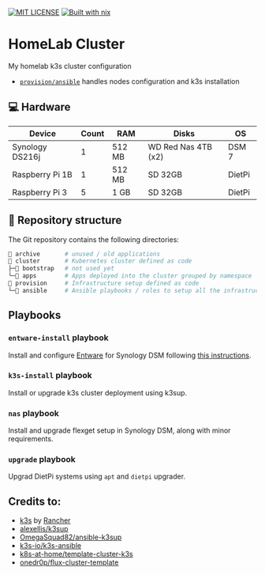 [![MIT LICENSE][LICENSE-badge]][LICENSE-link]
[![Built with nix][NIX-badge]][NIX-link]


  [LICENSE-badge]: https://img.shields.io/badge/license-MIT-green.svg?style=flat-square
  [LICENSE-link]: /LICENSE
  [NIX-badge]: https://img.shields.io/badge/Built_With-Nix-5277C3.svg?logo=nixos&labelColor=73C3D5&style=flat-square
  [NIX-link]: https://builtwithnix.org


# HomeLab Cluster

My homelab k3s cluster configuration

- [`provision/ansible`](./provision/ansible/) handles nodes configuration and k3s installation

## 💻 Hardware

| Device           | Count | RAM    | Disks               | OS     |
| ---------------- | ----- | ------ | ------------------- | ------ |
| Synology DS216j  | 1     | 512 MB | WD Red Nas 4TB (x2) | DSM 7  |
| Raspberry Pi 1B  | 1     | 512 MB | SD 32GB             | DietPi |
| Raspberry Pi 3   | 5     | 1 GB   | SD 32GB             | DietPi |

## 📂 Repository structure

The Git repository contains the following directories:

```sh
📁 archive       # unused / old applications
📁 cluster       # Kubernetes cluster defined as code
├─📁 bootstrap   # not used yet
└─📁 apps        # Apps deployed into the cluster grouped by namespace
📁 provision     # Infrastructure setup defined as code
└─📁 ansible     # Ansible playbooks / roles to setup all the infrastructure
```

## Playbooks

### `entware-install` playbook

Install and configure [Entware][entware] for Synology DSM following [this instructions][entware-dsm].


  [entware]: https://github.com/Entware/Entware/
  [entware-dsm]: https://github.com/Entware/Entware/wiki/Install-on-Synology-NAS

### `k3s-install` playbook

Install or upgrade k3s cluster deployment using k3sup.

### `nas` playbook

Install and upgrade flexget setup in Synology DSM, along with minor requirements.

### `upgrade` playbook

Upgrad DietPi systems using `apt` and `dietpi` upgrader.

## Credits to:

- [k3s](https://k3s.io) by [Rancher](https://rancher.com/)
- [alexellis/k3sup](https://github.com/alexellis/k3sup)
- [OmegaSquad82/ansible-k3sup](https://github.com/OmegaSquad82/ansible-k3sup)
- [k3s-io/k3s-ansible](https://github.com/k3s-io/k3s-ansible)
- [k8s-at-home/template-cluster-k3s](https://github.com/k8s-at-home/template-cluster-k3s/)
- [onedr0p/flux-cluster-template](https://github.com/onedr0p/flux-cluster-template)
